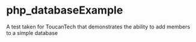 # php_databaseExample
A test taken for ToucanTech that demonstrates the ability to add members to a simple database
